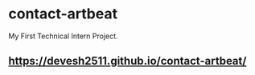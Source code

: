 # contact-artbeat
My First Technical Intern Project.
## https://devesh2511.github.io/contact-artbeat/

